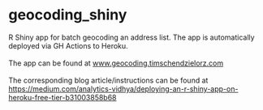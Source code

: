 # geocoding_shiny
R Shiny app for batch geocoding an address list. The app is automatically deployed via GH Actions to Heroku. <br><br>The app can be found at www.geocoding.timschendzielorz.com
<br><br>
The corresponding blog article/instructions can be found at https://medium.com/analytics-vidhya/deploying-an-r-shiny-app-on-heroku-free-tier-b31003858b68
